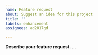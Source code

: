 ```yaml
---
name: Feature request
about: Suggest an idea for this project
title: ''
labels: enhancement
assignees: ad2017gd

---
```


**Describe your feature request.**
...
